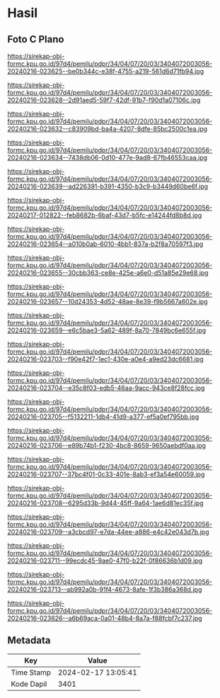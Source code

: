 # Hasil

## Foto C Plano

https://sirekap-obj-formc.kpu.go.id/97d4/pemilu/pdpr/34/04/07/20/03/3404072003056-20240216-023625--be0b344c-e38f-4755-a219-561d6d71fb94.jpg

https://sirekap-obj-formc.kpu.go.id/97d4/pemilu/pdpr/34/04/07/20/03/3404072003056-20240216-023628--2d91aed5-59f7-42df-91b7-f90d1a07106c.jpg

https://sirekap-obj-formc.kpu.go.id/97d4/pemilu/pdpr/34/04/07/20/03/3404072003056-20240216-023632--c83909bd-ba4a-4207-8dfe-85bc2500c1ea.jpg

https://sirekap-obj-formc.kpu.go.id/97d4/pemilu/pdpr/34/04/07/20/03/3404072003056-20240216-023634--7438db06-0d10-477e-9ad8-67fb46553caa.jpg

https://sirekap-obj-formc.kpu.go.id/97d4/pemilu/pdpr/34/04/07/20/03/3404072003056-20240216-023639--ad226391-b391-4350-b3c9-b3449d60be6f.jpg

https://sirekap-obj-formc.kpu.go.id/97d4/pemilu/pdpr/34/04/07/20/03/3404072003056-20240217-012822--feb8682b-6baf-43d7-b5fc-e14244fd8b8d.jpg

https://sirekap-obj-formc.kpu.go.id/97d4/pemilu/pdpr/34/04/07/20/03/3404072003056-20240216-023654--a010b0ab-6010-4bb1-837a-b2f8a70597f3.jpg

https://sirekap-obj-formc.kpu.go.id/97d4/pemilu/pdpr/34/04/07/20/03/3404072003056-20240216-023655--30cbb363-ce8e-425e-a6e0-d51a85e29e68.jpg

https://sirekap-obj-formc.kpu.go.id/97d4/pemilu/pdpr/34/04/07/20/03/3404072003056-20240216-023657--10d24353-4d52-48ae-8e39-f9b5667a602e.jpg

https://sirekap-obj-formc.kpu.go.id/97d4/pemilu/pdpr/34/04/07/20/03/3404072003056-20240216-023659--e6c5bae3-5a62-489f-8a70-7849bc6e655f.jpg

https://sirekap-obj-formc.kpu.go.id/97d4/pemilu/pdpr/34/04/07/20/03/3404072003056-20240216-023703--f90e42f7-1ec1-430e-a0e4-a9ed23dc6681.jpg

https://sirekap-obj-formc.kpu.go.id/97d4/pemilu/pdpr/34/04/07/20/03/3404072003056-20240216-023704--e35c8f03-edb5-46aa-9acc-943ce8f28fcc.jpg

https://sirekap-obj-formc.kpu.go.id/97d4/pemilu/pdpr/34/04/07/20/03/3404072003056-20240216-023705--f5132211-1db4-41d9-a377-ef5a0ef795bb.jpg

https://sirekap-obj-formc.kpu.go.id/97d4/pemilu/pdpr/34/04/07/20/03/3404072003056-20240216-023706--e89b74b1-f230-4bc8-8659-9650aebdf0aa.jpg

https://sirekap-obj-formc.kpu.go.id/97d4/pemilu/pdpr/34/04/07/20/03/3404072003056-20240216-023707--37bc4f01-0c33-401e-8ab3-ef3a54e60059.jpg

https://sirekap-obj-formc.kpu.go.id/97d4/pemilu/pdpr/34/04/07/20/03/3404072003056-20240216-023708--6295d33b-9d44-45ff-9a64-1ae6d81ec35f.jpg

https://sirekap-obj-formc.kpu.go.id/97d4/pemilu/pdpr/34/04/07/20/03/3404072003056-20240216-023709--a3cbcd97-e7da-44ee-a886-e4c42e043d7b.jpg

https://sirekap-obj-formc.kpu.go.id/97d4/pemilu/pdpr/34/04/07/20/03/3404072003056-20240216-023711--99ecdc45-9ae0-47f0-b22f-0f86636b1d09.jpg

https://sirekap-obj-formc.kpu.go.id/97d4/pemilu/pdpr/34/04/07/20/03/3404072003056-20240216-023713--ab992a0b-91f4-4673-8afe-1f3b386a368d.jpg

https://sirekap-obj-formc.kpu.go.id/97d4/pemilu/pdpr/34/04/07/20/03/3404072003056-20240216-023626--a6b69aca-0a01-48b4-8a7a-f88fcbf7c237.jpg


## Metadata

| Key        | Value               |
| ---------- | ------------------- |
| Time Stamp | 2024-02-17 13:05:41 |
| Kode Dapil | 3401                |



